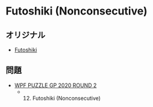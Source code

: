 # Futoshiki (Nonconsecutive)

## オリジナル
- [Futoshiki](futoshiki.md)

## 問題
- [WPF PUZZLE GP 2020 ROUND 2](../questions/wpfpgp2020-2.md)
	- 12. Futoshiki (Nonconsecutive)

